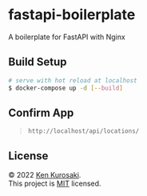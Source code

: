 # fastapi-boilerplate

A boilerplate for FastAPI with Nginx

## Build Setup

```bash
# serve with hot reload at localhost
$ docker-compose up -d [--build]
```


## Confirm App

> `http://localhost/api/locations/`


## License

&copy; 2022 [Ken Kurosaki](https://github.com/quinpallet).<br>
This project is [MIT](https://github.com/quinpallet/fastapi-boilerplate/blob/master/LICENSE) licensed.